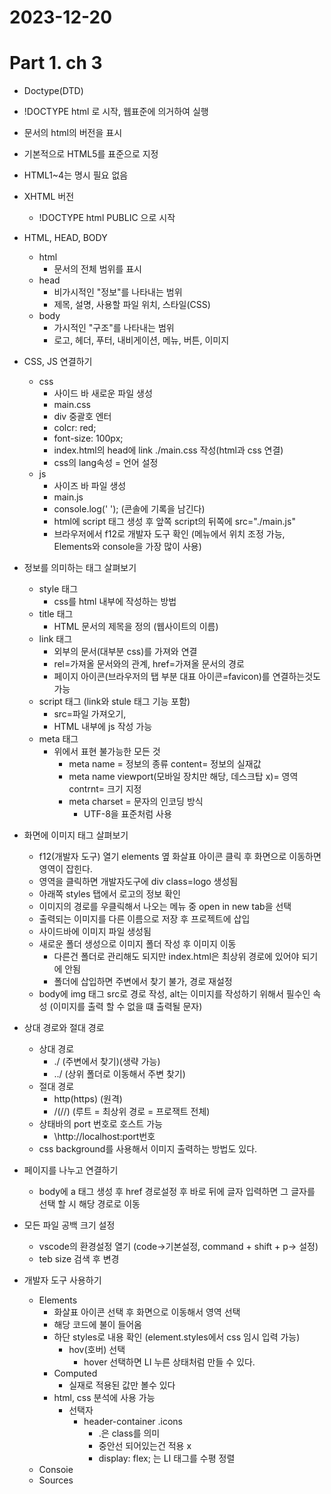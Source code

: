 # 2023-12-20
# Part 1. ch 3

  - Doctype(DTD)
  - !DOCTYPE html 로 시작, 웹표준에 의거하여 실행
  - 문서의 html의 버전을 표시
  - 기본적으로 HTML5를 표준으로 지정
  - HTML1~4는 명시 필요 없음
  - XHTML 버전
    - !DOCTYPE html PUBLIC 으로 시작

- HTML, HEAD, BODY
  - html
    - 문서의 전체 범위를 표시
  - head
    - 비가시적인 "정보"를 나타내는 범위
    - 제목, 설명, 사용할 파일 위치, 스타일(CSS)
  - body
    - 가시적인 "구조"를 나타내는 범위
    - 로고, 헤더, 푸터, 내비게이션, 메뉴, 버튼, 이미지
- CSS, JS 연결하기
  - css
    - 사이드 바 새로운 파일 생성
    - main.css
    - div 중괄호 엔터
    - colcr: red;
    - font-size: 100px;
    - index.html의 head에 link ./main.css 작성(html과 css 연결)
    - css의 lang속성 = 언어 설정
  - js
    - 사이즈 바 파일 생성
    - main.js
    - console.log(' '); (콘솔에 기록을 남긴다)
    - html에 script 태그 생성 후 앞쪽 script의 뒤쪽에 src="./main.js"
    - 브라우저에서 f12로 개발자 도구 확인 (메뉴에서 위치 조정 가능, Elements와 console을 가장 많이 사용)

- 정보를 의미하는 태그 살펴보기
  - style 태그
    - css를 html 내부에 작성하는 방법
  - title 태그
    - HTML 문서의 제목을 정의 (웹사이트의 이름)
  - link 태그
    - 외부의 문서(대부분 css)를 가져와 연결
    - rel=가져올 문서와의 관계, href=가져올 문서의 경로
    - 페이지 아이콘(브라우저의 탭 부분 대표 아이콘=favicon)를 연결하는것도 가능
  - script 태그 (link와 stule 태그 기능 포함)
    - src=파일 가져오기, 
    - HTML 내부에 js 작성 가능
  - meta 태그
    - 위에서 표현 불가능한 모든 것
      - meta name = 정보의 종류 content= 정보의 실재값
      - meta name viewport(모바일 장치만 해당, 데스크탑 x)= 영역 contrnt= 크기 지정
      - meta charset = 문자의 인코딩 방식
        - UTF-8을 표준처럼 사용

- 화면에 이미지 태그 살펴보기
  - f12(개발자 도구) 열기 elements 옆 화살표 아이콘 클릭 후 화면으로 이동하면 영역이 잡힌다.
  - 영역을 클릭하면 개발자도구에 div class=logo 생성됨
  - 아래쪽 styles 탭에서 로고의 정보 확인
  - 이미지의 경로를 우클릭해서 나오는 메뉴 중 open in new tab을 선택
  - 출력되는 이미지를 다른 이름으로 저장 후 프로젝트에 삽입
  - 사이드바에 이미지 파일 생성됨
  - 새로운 폴더 생성으로 이미지 폴더 작성 후 이미지 이동
    - 다른건 폴더로 관리해도 되지만 index.html은 최상위 경로에 있어야 되기에 안됨
    - 폴더에 삽입하면 주변에서 찾기 불가, 경로 재설정
  - body에 img 태그 src로 경로 작성, alt는 이미지를 작성하기 위해서 필수인 속성 (이미지를 출력 할 수 없을 떄 출력될 문자)

- 상대 경로와 절대 경로
  - 상대 경로 
    - ./  (주변에서 찾기)(생략 가능)
    - ../ (상위 폴더로 이동해서 주변 찾기)
  - 절대 경로
    - http(https) (원격)
    - /(//)       (루트 = 최상위 경로 = 프로잭트 전체)
  - 상태바의 port 번호로 호스트 가능
    - \http://localhost:port번호
  - css background를 사용해서 이미지 출력하는 방법도 있다.

- 페이지를 나누고 연결하기
  - body에 a 태그 생성 후 href 경로설정 후 바로 뒤에 글자 입력하면 그 글자를 선택 할 시 해당 경로로 이동

- 모든 파일 공백 크기 설정
  - vscode의 환경설정 열기 (code->기본설정, command + shift + p-> 설정)
  - teb size 검색 후 변경

- 개발자 도구 사용하기
  - Elements
    - 화살표 아이콘 선택 후 화면으로 이동해서 영역 선택
    - 해당 코드에 불이 들어옴
    - 하단 styles로 내용 확인 (element.styles에서 css 임시 입력 가능)
      - hov(호버) 선택
        - hover 선택하면 LI 누른 상태처럼 만들 수 있다.
    - Computed
      - 실재로 적용된 값만 볼수 있다
    - html, css 분석에 사용 가능
      - 선택자
        - header-container .icons
          - .은 class를 의미
          - 중안선 되어있는건 적용 x
          - display: flex; 는 LI 태그를 수평 정렬
  - Consoie
  - Sources